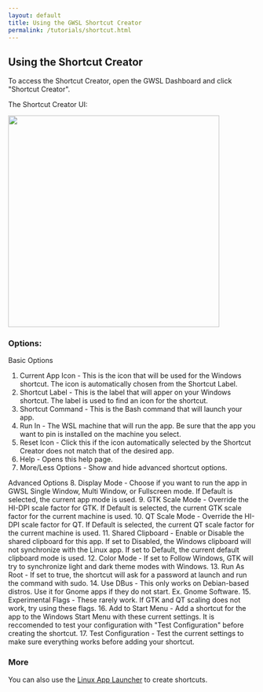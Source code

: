 ```yaml
---
layout: default
title: Using the GWSL Shortcut Creator
permalink: /tutorials/shortcut.html
---
```

## Using the Shortcut Creator

To access the Shortcut Creator, open the GWSL Dashboard and click "Shortcut Creator".

The Shortcut Creator UI:

<img src="https://opticos.github.io/gwsl/tutorials/shortcut.png" width="430">

### Options:

Basic Options
1. Current App Icon - This is the icon that will be used for the Windows shortcut. The icon is automatically chosen from the Shortcut Label. 
2. Shortcut Label - This is the label that will apper on your Windows shortcut. The label is used to find an icon for the shortcut.
3. Shortcut Command - This is the Bash command that will launch your app.
4. Run In - The WSL machine that will run the app. Be sure that the app you want to pin is installed on the machine you select. 
5. Reset Icon - Click this if the icon automatically selected by the Shortcut Creator does not match that of the desired app. 
6. Help - Opens this help page.
7. More/Less Options - Show and hide advanced shortcut options.

Advanced Options
8. Display Mode - Choose if you want to run the app in GWSL Single Window, Multi Window, or Fullscreen mode. If Default is selected, the current app mode is used.
9. GTK Scale Mode - Override the HI-DPI scale factor for GTK. If Default is selected, the current GTK scale factor for the current machine is used. 
10. QT Scale Mode - Override the HI-DPI scale factor for QT. If Default is selected, the current QT scale factor for the current machine is used.
11. Shared Clipboard - Enable or Disable the shared clipboard for this app. If set to Disabled, the Windows clipboard will not synchronize with the Linux app. If set to Default, the current default clipboard mode is used.
12. Color Mode - If set to Follow Windows, GTK will try to synchronize light and dark theme modes with Windows.
13. Run As Root - If set to true, the shortcut will ask for a password at launch and run the command with sudo.
14. Use DBus - This only works on Debian-based distros. Use it for Gnome apps if they do not start. Ex. Gnome Software.
15. Experimental Flags - These rarely work. If GTK and QT scaling does not work, try using these flags.
16. Add to Start Menu - Add a shortcut for the app to the Windows Start Menu with these current settings. It is reccomended to test your configuration with "Test Configuration" before creating the shortcut.
17.  Test Configuration - Test the current settings to make sure everything works before adding your shortcut.

### More

You can also use the [Linux App Launcher](https://opticos.github.io/gwsl/tutorials/launcher.html) to create shortcuts.
